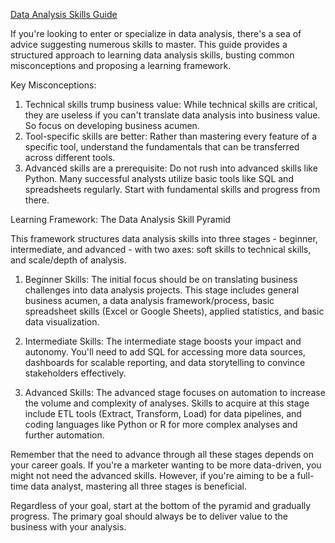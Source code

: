 [Data Analysis Skills Guide](https://www.reddit.com/r/analytics/comments/ms4h4v/a_guide_to_learning_data_analysis_skills/)

If you're looking to enter or specialize in data analysis, there's a sea of advice suggesting numerous skills to master. This guide provides a structured approach to learning data analysis skills, busting common misconceptions and proposing a learning framework.

Key Misconceptions:
1. Technical skills trump business value: While technical skills are critical, they are useless if you can't translate data analysis into business value. So focus on developing business acumen.
2. Tool-specific skills are better: Rather than mastering every feature of a specific tool, understand the fundamentals that can be transferred across different tools.
3. Advanced skills are a prerequisite: Do not rush into advanced skills like Python. Many successful analysts utilize basic tools like SQL and spreadsheets regularly. Start with fundamental skills and progress from there.

Learning Framework: The Data Analysis Skill Pyramid

This framework structures data analysis skills into three stages - beginner, intermediate, and advanced - with two axes: soft skills to technical skills, and scale/depth of analysis.

1. Beginner Skills: The initial focus should be on translating business challenges into data analysis projects. This stage includes general business acumen, a data analysis framework/process, basic spreadsheet skills (Excel or Google Sheets), applied statistics, and basic data visualization.

2. Intermediate Skills: The intermediate stage boosts your impact and autonomy. You'll need to add SQL for accessing more data sources, dashboards for scalable reporting, and data storytelling to convince stakeholders effectively.

3. Advanced Skills: The advanced stage focuses on automation to increase the volume and complexity of analyses. Skills to acquire at this stage include ETL tools (Extract, Transform, Load) for data pipelines, and coding languages like Python or R for more complex analyses and further automation.

Remember that the need to advance through all these stages depends on your career goals. If you're a marketer wanting to be more data-driven, you might not need the advanced skills. However, if you're aiming to be a full-time data analyst, mastering all three stages is beneficial. 

Regardless of your goal, start at the bottom of the pyramid and gradually progress. The primary goal should always be to deliver value to the business with your analysis.